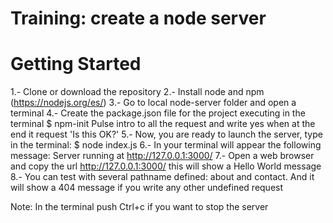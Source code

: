 # Training: create a node server


# Getting Started

1.- Clone or download the repository
2.- Install node and npm (https://nodejs.org/es/)
3.- Go to local node-server folder and open a terminal 
4.- Create the package.json file for the project executing in the terminal 
    $ npm-init
    Pulse intro to all the request and write yes when at the end it request 'Is this OK?'
5.- Now, you are ready to launch the server, type in the terminal:
    $ node index.js
6.- In your terminal will appear the following message:
    Server running at http://127.0.0.1:3000/
7.- Open a web browser and copy the url http://127.0.0.1:3000/ this will show a Hello World message
8.- You can test with several pathname defined: about and contact. And it will show a 404 message if you write any other undefined request

Note: In the terminal push Ctrl+c if you want to stop the server